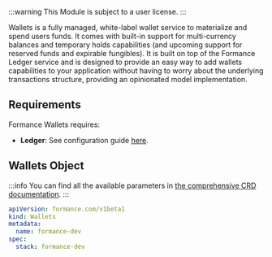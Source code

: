 :::warning
This Module is subject to a user license.
:::

Wallets is a fully managed, white-label wallet service to materialize and spend users funds. It comes with built-in support for multi-currency balances and temporary holds capabilities (and upcoming support for reserved funds and expirable fungibles). It is built on top of the Formance Ledger service and is designed to provide an easy way to add wallets capabilities to your application without having to worry about the underlying transactions structure, providing an opinionated model implementation.

## Requirements

Formance Wallets requires:
- **Ledger**: See configuration guide [here](/next/operator/crd/modules/ledger).

## Wallets Object

:::info
You can find all the available parameters in [the comprehensive CRD documentation](../09-Configuration%20reference/02-Custom%20Resource%20Definitions.md#wallets).
:::

```yaml
apiVersion: formance.com/v1beta1
kind: Wallets
metadata:
  name: formance-dev
spec:
  stack: formance-dev
```
